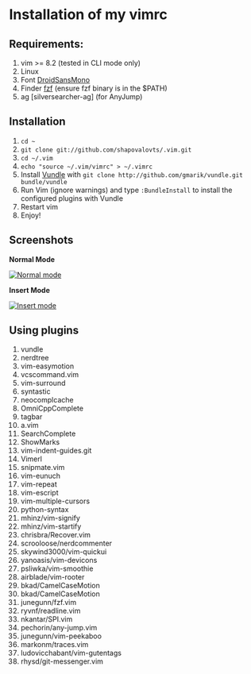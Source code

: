 # Installation of my vimrc

## Requirements:

1. vim >= 8.2 (tested in CLI mode only)
2. Linux
3. Font [DroidSansMono](https://github.com/ryanoasis/nerd-fonts/tree/master/patched-fonts/DroidSansMono)
4. Finder [fzf](https://github.com/junegunn/fzf) (ensure fzf binary is in the $PATH)
5. ag [silversearcher-ag] (for AnyJump)

## Installation

1. `cd ~`
2. `git clone git://github.com/shapovalovts/.vim.git`
3. `cd ~/.vim`
4. `echo "source ~/.vim/vimrc" > ~/.vimrc`
5. Install [Vundle](https://github.com/gmarik/vundle) with `git clone http://github.com/gmarik/vundle.git bundle/vundle`
6. Run Vim (ignore warnings) and type `:BundleInstall` to install the configured plugins with Vundle
7. Restart vim
8. Enjoy!

## Screenshots

**Normal Mode**

[![Normal mode](https://github.com/shapovalovts/.vim/raw/master/screenshots/vim1.png)](https://github.com/shapovalovts/.vim/raw/master/screenshots/vim1.png)

**Insert Mode**

[![Insert mode](https://github.com/shapovalovts/.vim/raw/master/screenshots/vim2.png)](https://github.com/shapovalovts/.vim/raw/master/screenshots/vim2.png)

## Using plugins

1.  vundle
2.  nerdtree
3.  vim-easymotion
4.  vcscommand.vim
5.  vim-surround
6.  syntastic
7.  neocomplcache
8.  OmniCppComplete
9.  tagbar
10. a.vim
11. SearchComplete
12. ShowMarks
13. vim-indent-guides.git
14. Vimerl
15. snipmate.vim
16. vim-eunuch
17. vim-repeat
18. vim-escript
19. vim-multiple-cursors
20. python-syntax
21. mhinz/vim-signify
22. mhinz/vim-startify
23. chrisbra/Recover.vim
24. scrooloose/nerdcommenter
25. skywind3000/vim-quickui
26. yanoasis/vim-devicons
27. psliwka/vim-smoothie
28. airblade/vim-rooter
29. bkad/CamelCaseMotion
30. bkad/CamelCaseMotion
31. junegunn/fzf.vim
32. ryvnf/readline.vim
33. nkantar/SPI.vim
34. pechorin/any-jump.vim
35. junegunn/vim-peekaboo
36. markonm/traces.vim
37. ludovicchabant/vim-gutentags
38. rhysd/git-messenger.vim
